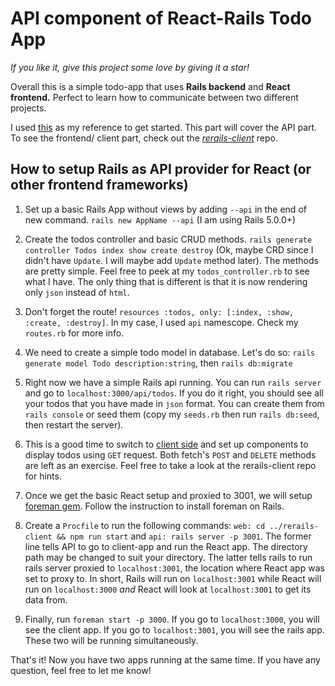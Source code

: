 # API component of React-Rails Todo App

*If you like it, give this project some love by giving it a star!*

Overall this is a simple todo-app that uses **Rails backend** and **React frontend.** Perfect to learn how to communicate between two different projects.

I used [this](https://www.fullstackreact.com/articles/how-to-get-create-react-app-to-work-with-your-rails-api/) as my reference to get started. This part will cover the API part. To see the frontend/ client part, check out the [ *rerails-client*](https://github.com/IggHub/rerails-client) repo.


## How to setup Rails as API provider for React (or other frontend frameworks)

1. Set up a basic Rails App without views by adding `--api` in the end of new command. `rails new AppName --api` (I am using Rails 5.0.0+)

2. Create the todos controller and basic CRUD methods. `rails generate controller Todos index show create destroy` (Ok, maybe CRD since I didn't have `Update`. I will maybe add `Update` method later). The methods are pretty simple. Feel free to peek at my `todos_controller.rb` to see what I have. The only thing that is different is that it is now rendering only `json` instead of `html`.

3. Don't forget the route! `resources :todos, only: [:index, :show, :create, :destroy]`. In my case, I used `api` namescope. Check my `routes.rb` for more info.

4. We need to create a simple todo model in database. Let's do so: `rails generate model Todo description:string`, then `rails db:migrate`

5. Right now we have a simple Rails api running. You can run `rails server` and go to `localhost:3000/api/todos`. If you do it right, you should see all your todos that you have made in `json` format. You can create them from `rails console` or seed them (copy my `seeds.rb` then run `rails db:seed`, then restart the server).

6. This is a good time to switch to [client side](https://github.com/IggHub/rerails-client) and set up components to display todos using `GET` request. Both fetch's `POST` and `DELETE` methods are left as an exercise. Feel free to take a look at the rerails-client repo for hints.

7. Once we get the basic React setup and proxied to 3001, we will setup [foreman gem](https://github.com/ddollar/foreman). Follow the instruction to install foreman on Rails.

8. Create a `Procfile` to run the following commands: `web: cd ../rerails-client && npm run start` and `api: rails server -p 3001`. The former line tells API to go to client-app and run the React app. The directory path may be changed to suit your directory. The latter tells rails to run rails server proxied to `localhost:3001`, the location where React app was set to proxy to. In short, Rails will run on `localhost:3001` while React will run on `localhost:3000` *and* React will look at `localhost:3001` to get its data from.

9. Finally, run `foreman start -p 3000`. If you go to `localhost:3000`, you will see the client app. If you go to `localhost:3001`, you will see the rails app. These two will be running simultaneously.

That's it! Now you have two apps running at the same time. If you have any question, feel free to let me know!
